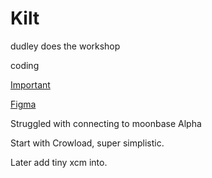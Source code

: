 # Kilt

dudley does the workshop

coding

[Important](https://www.polkadotglobalseries.com/)


[Figma](https://www.figma.com/file/il64iMovLTTc9Q6JQG2t4k/Untitled?node-id=1%3A2&t=HAjJPsWPaa0XjYcY-1)

Struggled with connecting to moonbase Alpha

Start with Crowload, super simplistic.

Later add tiny xcm into.
